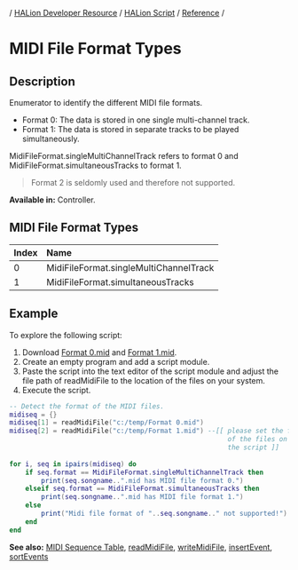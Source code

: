 / [HALion Developer Resource](../../HALion-Developer-Resource.md) / [HALion Script](./HALion-Script.md) / [Reference](./Reference.md) /

# MIDI File Format Types

## Description

Enumerator to identify the different MIDI file formats.

* Format 0: The data is stored in one single multi-channel track.
* Format 1: The data is stored in separate tracks to be played simultaneously.

MidiFileFormat.singleMultiChannelTrack refers to format 0 and MidiFileFormat.simultaneousTracks to format 1.

>Format 2 is seldomly used and therefore not supported.

**Available in:** Controller.

## MIDI File Format Types

|Index|Name|
|:-|:-|
|0|MidiFileFormat.singleMultiChannelTrack|
|1|MidiFileFormat.simultaneousTracks|

## Example

To explore the following script:

1. Download [Format 0.mid](../mid/Format%200.mid) and [Format 1.mid](../mid/Format%201.mid).
1. Create an empty program and add a script module.
1. Paste the script into the text editor of the script module and adjust the file path of readMidiFile to the location of the files on your system.
1. Execute the script.

```lua
-- Detect the format of the MIDI files.
midiseq = {}
midiseq[1] = readMidiFile("c:/temp/Format 0.mid")
midiseq[2] = readMidiFile("c:/temp/Format 1.mid") --[[ please set the file path to the location
                                                       of the files on your system before you run
                                                       the script ]]
 
for i, seq in ipairs(midiseq) do
    if seq.format == MidiFileFormat.singleMultiChannelTrack then
        print(seq.songname..".mid has MIDI file format 0.")
    elseif seq.format == MidiFileFormat.simultaneousTracks then
        print(seq.songname..".mid has MIDI file format 1.")
    else
        print("Midi file format of "..seq.songname.." not supported!")
    end
end
```

**See also:** [MIDI Sequence Table](./MIDI-Sequence-Table.md), [readMidiFile](./readMidiFile.md), [writeMidiFile](./writeMidiFile.md), [insertEvent](./insertEvent.md), [sortEvents](./sortEvents.md)